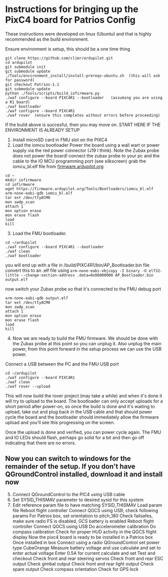 # Instructions for bringing up the PixC4 board for Patrios Config

These instructions were developed on linux (Ubuntu) and that is highly recommended as the build environment.

Ensure environment is setup, this should be a one time thing
```
git clone https://github.com/climr/ardupilot.git
cd ardupilot
git submodule init
git submodule update
./Tools/environment_install/install-prereqs-ubuntu.sh  (this will ask for password)
git checkout Patrios-1.1   
git submodule update
python ./Tools/scripts/build_iofirmware.py
./waf configure --board PIXC4R1 --bootloader   (assuming you are using a R1 board)
./waf bootloader
./waf configure --board PIXC4R1
./waf rover  (ensure this completes without errors before proceeding)
```

If the build above is succesful, then you may move on.  START HERE IF THE ENVIRONMENT IS ALREADY SETUP

1. Install microSD card in FMU slot on the PIXC4
2. Load the iomcu bootloader
Power the board using a wall wart or power supply via the red power connector (J19 I think). Note the Zubax probe does not power the board!
connect the zubax probe to your pc and the cable to the IO MCU programming port (see silkscreen)
grab the iomcu_bl.elf file from [firmware.ardupilot.org](https://firmware.ardupilot.org/Tools/Bootloaders/)
```
cd ~
mkdir iofirmware
cd iofirmware
wget https://firmware.ardupilot.org/Tools/Bootloaders/iomcu_bl.elf
arm-none-eabi-gdb iomcu_bl.elf
tar ext /dev/ttyACM0
mon swdp_scan
attach 1
mon option erase
mon erase flash
load
kill
```
3. Load the FMU bootloader. 
```
cd ~/ardupilot
./waf configure --board PIXC4R1 --bootloader
./waf clean
./waf bootloader
```
you will end up with a file in /build/PIXC4R1/bin/AP_Bootloader.bin file
convert this to an .elf file using
`arm-none-eabi-objcopy -I binary -O elf32-little --change-section-address .data=0x08000000 AP_Bootloader.bin output.elf`

now switch your Zubax probe so that it's connected to the FMU debug port
```
arm-none-eabi-gdb output.elf
tar ext /dev/ttyACM0
mon swdp_scan
attach 1
mon option erase
mon erase flash
load
kill
```
4. Now we are ready to build the FMU firmware. We should be done with the Zubax probe at this point so you can unplug it. Also unplug the main power, from this point forward in the setup process we can use the USB power.

Connect a USB between the PC and the FMU USB port 
```
cd ~/ardupilot
./waf configure --board PIXC4R1
./waf clean
./waf rover --upload
```

This will now build the rover project (may take a while) and when it's done it will try to upload to the board. The bootloader can only accept uploads for a short period after power-on, so once the build is done and it's waiting to upload, take out and plug back in the USB cable and that should power cycle the board and the bootloader should immediately allow the firmware upload and you'll see this progressing on the screen.

Once the upload is done and verified, you can power cycle again. The FMU and IO LEDs should flash, perhaps go solid for a bit and then go off indicating that there are no errors. 

## Now you can switch to windows for the remainder of the setup. If you don't have QGroundControl installed, download it and install now
5. Connect QGroundControl to the PIC4 using USB cable
6. Set SYSID_THISMAV parameter to desired sysid for this system
7. Edit reference param file to have matching SYSID_THISMAV
Load param file
Reboot flight controller
Connect QGCS using USB, check following params
	For Patrios box, set orientation to pitch_180
      Check failsafes, make sure radio FS is disabled, GCS battery is enabled
      Reboot flight controller
Connect QGCS using USB
Do accelerometer calibration
Do compass calibration
Check for proper HUD activity in the QGCS flight display
Now the pixc4 board is ready to be installed in a Patrios box
Once installed in box
   Connect using a radio
   QGroundControl set power type CubeOrange
   Measure battery voltage and use calculate and set to enter actual voltage
   Enter 0.5A for current calculate and set
Test and checkout
Check front and rear steering servos
Check front and rear ESC output
Check gimbal output
Check front and rear light output
Check spare output
Check compass orientation
Check for GPS lock
